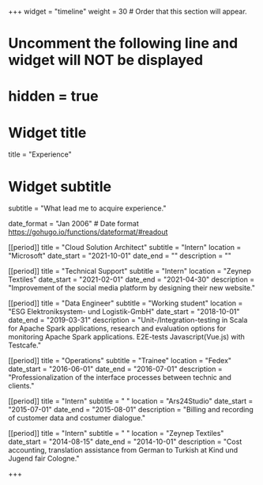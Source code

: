 +++
widget = "timeline"
weight = 30  # Order that this section will appear.

# Uncomment the following line and widget will NOT be displayed
# hidden = true

# Widget title
title = "Experience"
# Widget subtitle
subtitle = "What lead me to acquire experience."

date_format = "Jan 2006" # Date format https://gohugo.io/functions/dateformat/#readout

[[period]]
  title = "Cloud Solution Architect"
  subtitle = "Intern"
  location = "Microsoft"
  date_start = "2021-10-01"
  date_end = ""
  description = ""

  [[period]]
  title = "Technical Support"
  subtitle = "Intern"
  location = "Zeynep Textiles"
  date_start = "2021-02-01"
  date_end = "2021-04-30"
  description = "Improvement of the social media platform by designing their new website."

  [[period]]
  title = "Data Engineer"
  subtitle = "Working student"
  location = "ESG Elektroniksystem- und Logistik-GmbH"
  date_start = "2018-10-01"
  date_end = "2019-03-31"
  description = "Unit-/Integration-testing in Scala for Apache Spark applications, research and evaluation options for monitoring Apache Spark applications. E2E-tests Javascript(Vue.js) with Testcafe."

  [[period]]
  title = "Operations"
  subtitle = "Trainee"
  location = "Fedex"
  date_start = "2016-06-01"
  date_end = "2016-07-01"
  description = "Professionalization of the interface processes between technic and clients."

[[period]]
  title = "Intern"
  subtitle = " "
  location = "Ars24Studio"
  date_start = "2015-07-01"
  date_end = "2015-08-01"
  description = "Billing and recording of customer data and costumer dialogue."

[[period]]
  title = "Intern"
  subtitle = " "
  location = "Zeynep Textiles"
  date_start = "2014-08-15"
  date_end = "2014-10-01"
  description = "Cost accounting, translation assistance from German to Turkish at Kind und Jugend fair Cologne."


+++